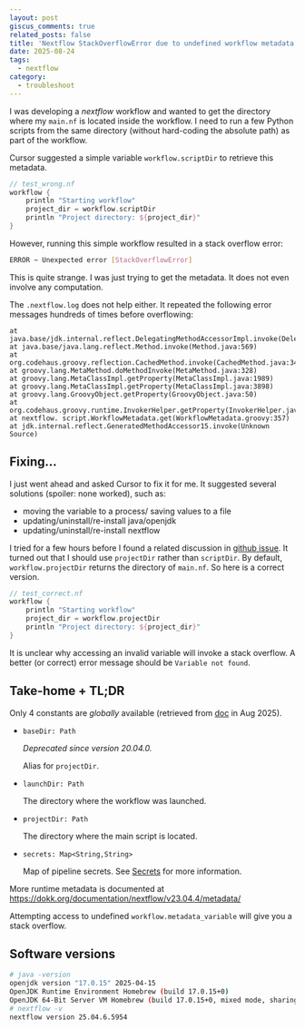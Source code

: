 ```yaml
---
layout: post
giscus_comments: true
related_posts: false
title: 'Nextflow StackOverflowError due to undefined workflow metadata'
date: 2025-08-24
tags:
  - nextflow
category:
  - troubleshoot
---
```


I was developing a *nextflow* workflow and wanted to get the directory where my `main.nf` is located inside the workflow. I need to run a few Python scripts from the same directory (without hard-coding the absolute path) as part of the workflow.

Cursor suggested a simple variable `workflow.scriptDir` to retrieve this metadata.

```groovy
// test_wrong.nf
workflow {
    println "Starting workflow"
    project_dir = workflow.scriptDir
    println "Project directory: ${project_dir}"
}
```

However, running this simple workflow resulted in a stack overflow error:

```sh
ERROR ~ Unexpected error [StackOverflowError]
```

This is quite strange. I was just trying to get the metadata. It does not even involve any computation. 

The `.nextflow.log` does not help either. It repeated the following error messages hundreds of times before overflowing:

```
at java.base/jdk.internal.reflect.DelegatingMethodAccessorImpl.invoke(DelegatingMethodAccessorImpl.java:43)
at java.base/java.lang.reflect.Method.invoke(Method.java:569)
at org.codehaus.groovy.reflection.CachedMethod.invoke(CachedMethod.java:343)
at groovy.lang.MetaMethod.doMethodInvoke(MetaMethod.java:328)
at groovy.lang.MetaClassImpl.getProperty(MetaClassImpl.java:1989)
at groovy.lang.MetaClassImpl.getProperty(MetaClassImpl.java:3898)
at groovy.lang.GroovyObject.getProperty(GroovyObject.java:50)
at org.codehaus.groovy.runtime.InvokerHelper.getProperty(InvokerHelper.java:167)
at nextflow. script.WorkflowMetadata.get(WorkflowMetadata.groovy:357)
at jdk.internal.reflect.GeneratedMethodAccessor15.invoke(Unknown Source)
```

## Fixing...

I just went ahead and asked Cursor to fix it for me. It suggested several solutions (spoiler: none worked), such as: 

- moving the variable to a process/ saving values to a file
- updating/uninstall/re-install java/openjdk
- updating/uninstall/re-install nextflow

I tried for a few hours before I found a related discussion in [github issue](https://github.com/nextflow-io/nextflow/issues/5986). It turned out that I should use `projectDir` rather than `scriptDir`. By default, `workflow.projectDir` returns the directory of `main.nf`. So here is a correct version.

```groovy
// test_correct.nf
workflow {
    println "Starting workflow"
    project_dir = workflow.projectDir
    println "Project directory: ${project_dir}"
}
```

It is unclear why accessing an invalid variable will invoke a stack overflow. A better (or correct) error message should be `Variable not found`.

## Take-home + TL;DR

Only 4 constants are *globally* available (retrieved from [doc](https://www.nextflow.io/docs/latest/config.html#constants) in Aug 2025).

- `baseDir: Path`

  *Deprecated since version 20.04.0.*

  Alias for `projectDir`.

- `launchDir: Path`

  The directory where the workflow was launched.

- `projectDir: Path`

  The directory where the main script is located.

- `secrets: Map<String,String>`

  Map of pipeline secrets. See [Secrets](https://www.nextflow.io/docs/latest/secrets.html#secrets-page) for more information.

More runtime metadata is documented at <https://dokk.org/documentation/nextflow/v23.04.4/metadata/>

Attempting access to undefined `workflow.metadata_variable` will give you a stack overflow. 

## Software versions 

```sh
# java -version
openjdk version "17.0.15" 2025-04-15
OpenJDK Runtime Environment Homebrew (build 17.0.15+0)
OpenJDK 64-Bit Server VM Homebrew (build 17.0.15+0, mixed mode, sharing)
# nextflow -v
nextflow version 25.04.6.5954
```

